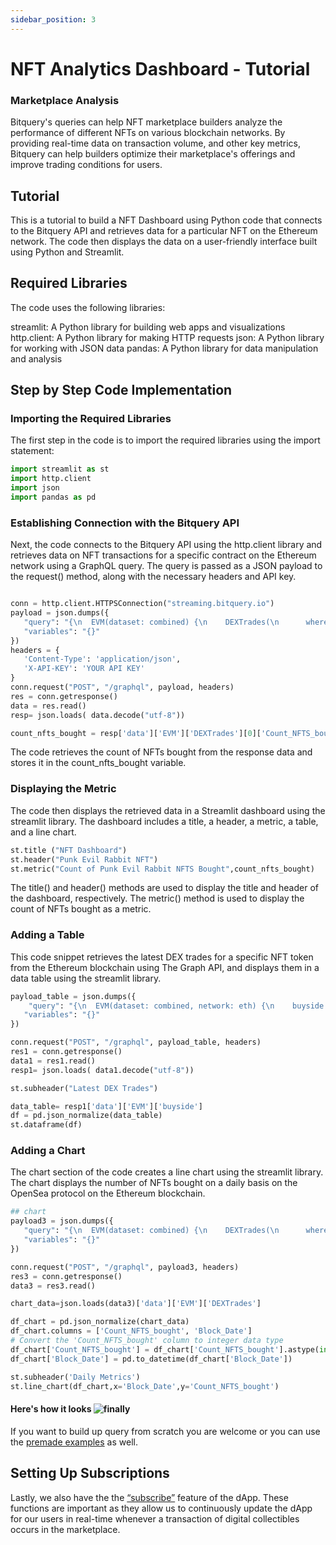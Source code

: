 ```yaml
---
sidebar_position: 3
---
```


# NFT Analytics Dashboard - Tutorial

 ### Marketplace Analysis
 Bitquery's queries can help NFT marketplace builders analyze the performance of different NFTs on various blockchain networks. By providing real-time data on  transaction volume, and other key metrics, Bitquery can help builders optimize their marketplace's offerings and improve trading conditions for users.


## Tutorial 
This is a tutorial to build a NFT Dashboard using Python code that connects to the Bitquery API and retrieves data for a particular NFT on the Ethereum network. The code then displays the data on a user-friendly interface built using Python and Streamlit.

## Required Libraries
The code uses the following libraries:

streamlit: A Python library for building web apps and visualizations
http.client: A Python library for making HTTP requests
json: A Python library for working with JSON data
pandas: A Python library for data manipulation and analysis

## Step by Step Code Implementation
### Importing the Required Libraries
The first step in the code is to import the required libraries using the import statement:

```python
import streamlit as st
import http.client
import json
import pandas as pd
```

### Establishing Connection with the Bitquery API
Next, the code connects to the Bitquery API using the http.client library and retrieves data on NFT transactions for a specific contract on the Ethereum network using a GraphQL query. The query is passed as a JSON payload to the request() method, along with the necessary headers and API key.

```python

conn = http.client.HTTPSConnection("streaming.bitquery.io")
payload = json.dumps({
   "query": "{\n  EVM(dataset: combined) {\n    DEXTrades(\n      where: {Trade: {Dex: {ProtocolFamily: {is: \"OpenSea\"}}, Buy: {Currency: {SmartContract: {is: \"0x322e2741c792c1f2666d159bcc6d3a816f98d954\"}}}}}\n    ) {\n      Count_NFTS_bought: sum(of: Trade_Buy_Amount)\n    }\n  }\n}\n",
   "variables": "{}"
})
headers = {
   'Content-Type': 'application/json',
   'X-API-KEY': 'YOUR API KEY'
}
conn.request("POST", "/graphql", payload, headers)
res = conn.getresponse()
data = res.read()
resp= json.loads( data.decode("utf-8"))

count_nfts_bought = resp['data']['EVM']['DEXTrades'][0]['Count_NFTS_bought']
```

The code retrieves the count of NFTs bought from the response data and stores it in the count_nfts_bought variable.

###  Displaying the Metric
The code then displays the retrieved data in a Streamlit dashboard using the streamlit library. The dashboard includes a title, a header, a metric, a table, and a line chart.

```python
st.title ("NFT Dashboard")
st.header("Punk Evil Rabbit NFT")
st.metric("Count of Punk Evil Rabbit NFTS Bought",count_nfts_bought)
```
The title() and header() methods are used to display the title and header of the dashboard, respectively. The metric() method is used to display the count of NFTs bought as a metric.


### Adding a Table

This code snippet retrieves the latest DEX trades for a specific NFT token from the Ethereum blockchain using The Graph API, and displays them in a data table using the streamlit library.

```python
payload_table = json.dumps({
    "query": "{\n  EVM(dataset: combined, network: eth) {\n    buyside: DEXTrades(\n      limit: {count: 10}\n      orderBy: {descending: Block_Time}\n      where: {Trade: {Buy: {Currency: {SmartContract: {is: \"0x322e2741c792c1f2666d159bcc6d3a816f98d954\"}}}}}\n    ) {\n      Block {\n        Number\n        Time\n      }\n      Transaction {\n        From\n        To\n        Hash\n      }\n      Trade {\n        Buy {\n          Amount\n          Buyer\n          Currency {\n            Name\n            Symbol\n            SmartContract\n          }\n          Seller\n          Price\n        }\n        Sell {\n          Amount\n          Buyer\n          Currency {\n            Name\n            SmartContract\n            Symbol\n          }\n          Seller\n          Price\n        }\n      }\n    }\n    sellside: DEXTrades(\n      limit: {count: 10}\n      orderBy: {descending: Block_Time}\n      where: {Trade: {Buy: {Currency: {SmartContract: {is: \"0x322e2741c792c1f2666d159bcc6d3a816f98d954\"}}}}}\n    ) {\n      Block {\n        Number\n        Time\n      }\n      Transaction {\n        From\n        To\n        Hash\n      }\n      Trade {\n        Buy {\n          Amount\n          Buyer\n          Currency {\n            Name\n            Symbol\n            SmartContract\n          }\n          Seller\n          Price\n        }\n        Sell {\n          Amount\n          Buyer\n          Currency {\n            Name\n            SmartContract\n            Symbol\n          }\n          Seller\n          Price\n        }\n      }\n    }\n  }\n}\n",
   "variables": "{}"
})

conn.request("POST", "/graphql", payload_table, headers)
res1 = conn.getresponse()
data1 = res1.read()
resp1= json.loads( data1.decode("utf-8"))

st.subheader("Latest DEX Trades")

data_table= resp1['data']['EVM']['buyside']
df = pd.json_normalize(data_table)
st.dataframe(df)
```

### Adding a Chart

The chart section of the code creates a line chart using the streamlit library. The chart displays the number of NFTs bought on a daily basis on the OpenSea protocol on the Ethereum blockchain.


```python
## chart
payload3 = json.dumps({
   "query": "{\n  EVM(dataset: combined) {\n    DEXTrades(\n      where: {Trade: {Dex: {ProtocolFamily: {is: \"OpenSea\"}}, Buy: {Currency: {SmartContract: {is: \"0x322e2741c792c1f2666d159bcc6d3a816f98d954\"}}}}}\n    ) {\n      Count_NFTS_bought: sum(of: Trade_Buy_Amount)\n      Block {\n        Date\n      }\n    }\n  }\n}\n",
   "variables": "{}"
})

conn.request("POST", "/graphql", payload3, headers)
res3 = conn.getresponse()
data3 = res3.read()

chart_data=json.loads(data3)['data']['EVM']['DEXTrades']

df_chart = pd.json_normalize(chart_data)
df_chart.columns = ['Count_NFTS_bought', 'Block_Date']
# Convert the 'Count_NFTS_bought' column to integer data type
df_chart['Count_NFTS_bought'] = df_chart['Count_NFTS_bought'].astype(int)
df_chart['Block_Date'] = pd.to_datetime(df_chart['Block_Date'])

st.subheader('Daily Metrics')
st.line_chart(df_chart,x='Block_Date',y='Count_NFTS_bought')
```

#### Here's how it looks ![finally](/img/nft_dashboard.gif)


If you want to build up query from scratch you are welcome or you can use the [premade examples](https://ide.bitquery.io/explore/All%20queries) as well.

 ## Setting Up Subscriptions
Lastly, we also have the the [“subscribe”](https://community.bitquery.io/t/how-to-subscribe-to-real-time-data-stream-using-bitquery-api-and-python-graphql-client/1431?u=divya) feature of the dApp. These functions are important as they allow us to continuously update the dApp for our users in real-time whenever a transaction of digital collectibles occurs in the marketplace.
